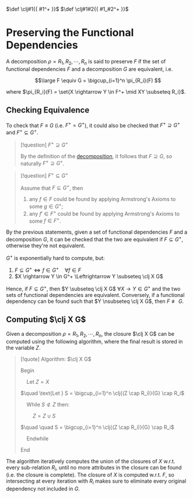 $\def \clj#1{{ #1^+ }}$
$\def \clj#1#2{{ #1_#2^+ }}$

# Preserving the Functional Dependencies

A decomposition $\rho = R_1, R_2, \cdots, R_n$ is said to preserve $F$ if the set of functional dependencies $F$ and a decomposition $G$ are equivalent, i.e.

$$\large
	F \equiv G = \bigcup_{i=1}^n \pi_{R_i}(F)
$$

where $\pi_{R_i}(F) = \set{X \rightarrow Y \in F^+ \mid XY \subseteq R_i}$.

## Checking Equivalence

To check that $F \equiv G$ (i.e. $F^+ = G^+$), it could also be checked that $F^+ \supseteq G^+$ and $F^+ \subseteq G^+$.

> [!question] $F^+ \supseteq G^+$
> 
> By the definition of the [decomposition](Data%20Management%20and%20Analysis/Unit%201/Relational/Decomposition/Decomposition%20of%20Relations.md), it follows that $F \supseteq G$, so naturally $F^+ \supseteq G^+$.

> [!question] $F^+ \subseteq G^+$
> 
> Assume that $F \subseteq G^+$, then
> 
> 1. any $f \in F$ could be found by applying Armstrong's Axioms to some $g\in G^+$;
> 2. any $f' \in F^+$ could be found by applying Armstrong's Axioms to some $f \in F^+$.

By the previous statements, given a set of functional dependencies $F$ and a decomposition $G$, it can be checked that the two are equivalent if $F \subseteq G^+$, otherwise they're not equivalent.

$G^+$ is exponentially hard to compute, but:

1. $F \subseteq G^+ \Leftrightarrow f \in G^+ \quad \forall f \in F$
2. $X \rightarrow Y \in G^+ \Leftrightarrow Y \subseteq \clj X G$

Hence, if $F \subseteq G^+$, then $Y \subseteq \clj X G$ $\forall X \rightarrow Y \in G^+$ and the two sets of functional dependencies are equivalent. Conversely, if a functional dependency can be found such that $Y \nsubseteq \clj X G$, then $F \not\equiv G$.

## Computing $\clj X G$

Given a decomposition $\rho = R_1, R_2, \cdots, R_n$, the closure $\clj X G$ can be computed using the following algorithm, where the final result is stored in the variable $Z$.

> [!quote] Algorithm: $\clj X G$
> 
> $\text{Begin}$
> 
> $\quad \text{Let } Z = X$
> 
> $\quad \text{Let } S = \bigcup_{i=1}^n \clj{(Z \cap R_i)}{G} \cap R_i$
> 
> $\quad \text{While } S \not\subset Z \text{ then:}$
> 
> $\quad \quad Z = Z \cup S$
> 
> $\quad \quad S = \bigcup_{i=1}^n \clj{(Z \cap R_i)}{G} \cap R_i$
> 
> $\quad \text{Endwhile}$
> 
> $\text{End}$

The algorithm iteratively computes the union of the closures of $X$ w.r.t. every sub-relation $R_i$, until no more attributes in the closure can be found (i.e. the closure is complete). The closure of $X$ is computed w.r.t. $F$, so intersecting at every iteration with $R_i$ makes sure to eliminate every original dependency not included in $G$.
